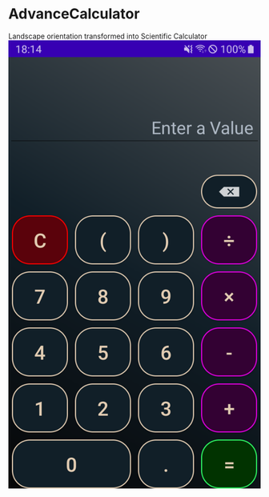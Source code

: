 # AdvanceCalculator
Landscape orientation transformed into Scientific Calculator
<img src="https://github.com/adesanyaaa/AdvanceCalculator/blob/master/Screenshot_20220716_181430.png">

